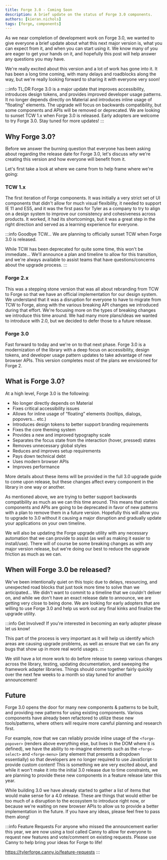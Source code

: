 ```yaml
---
title: Forge 3.0 - Coming Soon
description: A brief update on the status of Forge 3.0 components.
authors: [kieran.nichols]
tags: [forge, components]
---
```


As we near completion of development work on Forge 3.0, we wanted to give everyone a brief update about
what this next major version is, what you can expect from it, and when you can start using it. We know
many of you are eager to get your hands on it, and hopefully this post will help answer any questions
you may have.

<!-- truncate -->

We're really excited about this version and a lot of work has gone into it. It has been a long time coming,
with many delays and roadblocks along the way, but we're really looking forward to sharing it with everyone
very soon!

:::info TL;DR
Forge 3.0 is a major update that improves accessibility, introduces design tokens, and provides improved
developer usage patterns. It no longer depends directly on Material and introduces inline usage of
"floating" elements. The upgrade will focus on backwards compatibility, but some components and APIs will
be removed or deprecated. We are looking to sunset TCW 1.x when Forge 3.0 is released. Early adopters are
welcome to try Forge 3.0. Stay tuned for more updates!
:::

## Why Forge 3.0?

Before we answer the burning question that everyone has been asking about regarding the release date for Forge
3.0, let's discuss _why_ we're creating this version and how everyone will benefit from it.

Let's first take a look at where we came from to help frame where we're going:

### TCW 1.x

The first iteration of Forge components. It was initially a very strict set of UI components that didn't allow
for much visual flexibility, it needed to support IE 11 and ES5, and it was the first pass for Tyler as a
company to try to align on a design system to improve our consistency and cohesiveness across products. It worked,
it had its shortcomings, but it was a great step in the right direction and served as a learning experience for everyone.

:::info Goodbye TCW...
We are planning to officially sunset TCW when Forge 3.0 is released.

While TCW has been deprecated for quite some time, this won't be immediate...
We'll announce a plan and timeline to allow for this transition, and we're always
available to assist teams that have questions/concerns about the upgrade process.
:::

### Forge 2.x

This was a stepping stone version that was all about rebranding from TCW to Forge so that we have an official
implementation for our design system. We understand that it was a disruption for everyone to have to migrate from
TCW to Forge, along with the various breaking API changes we introduced during that effort. We're focusing more on
the types of breaking changes we introduce this time around. We had many more plans/ideas we wanted to introduce with
2.0, but we decided to defer those to a future release.

### Forge 3.0

Fast forward to today and we're on to that next phase. Forge 3.0 is a modernization of the library with a deep focus on
accessibility, design tokens, and developer usage pattern updates to take advantage of new browser APIs. This version
completes most of the plans we envisioned for Forge 2.

## What is Forge 3.0?

At a high level, Forge 3.0 is the following:

- No longer directly depends on Material
- Fixes critical accessibility issues
- Allows for inline usage of “floating” elements (tooltips, dialogs, popovers... etc.)
- Introduces design tokens to better support branding requirements
- Fixes the core theming system
- Provides a new and improved typography scale
- Separates the focus state from the interaction (hover, pressed) states
- Removes unnecessary global styles
- Reduces and improves setup requirements
- Pays down technical debt
- Uses modern browser APIs
- Improves performance

More details about these items will be provided in the full 3.0 upgrade guide to come upon release, but these changes affect every
component in the library in one way or another.

As mentioned above, we are trying to better support backwards compatibility as much as we can this time around. This means that
certain components and APIs are going to be deprecated in favor of new patterns with a plan to remove them in a future version.
Hopefully this will allow you to upgrade to 3.0 without it causing a major disruption and gradually update your applications on your
own timeline.

We will also be updating the Forge upgrade utility with any necessary automation that we can provide to assist (as well as making
it easier to install/use). There will of course be some breaking changes as with any major version release, but we're doing our best
to reduce the upgrade friction as much as we can.

## When will Forge 3.0 be released?

We've been intentionally quiet on this topic due to delays, resourcing, and unexpected road blocks that just took more time to solve
than we anticipated... We didn't want to commit to a timeline that we couldn't deliver on, and while we don't have an exact release
date to announce, we are getting very close to being done. We are looking for early adopters that are willing to use Forge 3.0 and help
us work out any final kinks and finalize the upgrade utility.

:::info Get Involved!
If you're interested in becoming an early adopter please let us know!

This part of the process is very important as it will help us identify which areas are causing upgrade problems, as well as ensure
that we can fix any bugs that show up in more real world usages.
:::

We still have a lot more work to do before release to sweep various changes across the library, testing, updating documentation,
and sweeping the framework adapter libraries. Things should come together fairly quickly over the next few weeks to a month so stay
tuned for another announcement!

## Future

Forge 3.0 opens the door for many new components & patterns to be built, and providing new patterns for using existing components.
Various components have already been refactored to utilize these new tools/patterns, where others will require more careful planning
and research first.

For example, now that we can reliably provide inline usage of the `<forge-popover>` (renders above everything else, but lives in the
DOM where it is defined), we have the ability to re-imagine elements such as the `<forge-select>` and `<forge-menu>` (any element that
presents a dropdown essentially) so that developers are no longer required to use JavaScript to provide custom content! This is something
we are very excited about, and while it won't make it into the initial 3.0 release due to time constraints, we are planning to provide
these new components in a feature release later this year.

While building 3.0 we have already started to gather a list of items that would make sense for a 4.0 release. These are things that would
either be too much of a disruption to the ecosystem to introduce right now, or because we're waiting on new browser APIs to allow us
to provide a better implementation in the future. If you have any ideas, please feel free to pass them along!

:::info Feature Requests
For anyone who missed the announcement earlier this year, we are now using a tool called Canny to allow for everyone to request
new features and vote/comment on existing requests. Please use Canny to help bring your ideas for Forge to life!

https://tylerforge.canny.io/feature-requests
:::